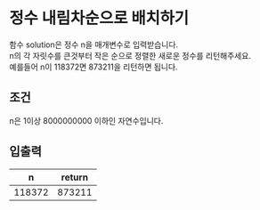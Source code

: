 # 정수 내림차순으로 배치하기

함수 solution은 정수 n을 매개변수로 입력받습니다.  
n의 각 자릿수를 큰것부터 작은 순으로 정렬한 새로운 정수를 리턴해주세요.  
예를들어 n이 118372면 873211을 리턴하면 됩니다.

## 조건

n은 1이상 8000000000 이하인 자연수입니다.

## 입출력

| n | 	return |
| :----: | :----: |
| 118372 |	873211 |